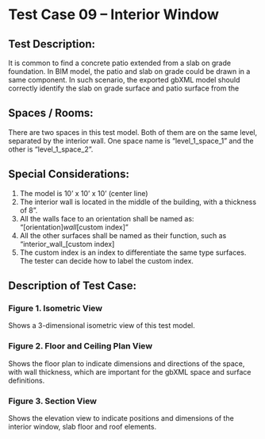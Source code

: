 # Test Case 09 – Interior Window
## Test Description:
It is common to find a concrete patio extended from a slab on grade foundation. In BIM model, the patio and slab on grade could be drawn in a same component. In such scenario, the exported gbXML model should correctly identify the slab on grade surface and patio surface from the
## Spaces / Rooms:
There are two spaces in this test model. Both of them are on the same level, separated by the interior wall. One space name is “level_1_space_1” and the other is “level_1_space_2”.
## Special Considerations:
1.	The model is 10’ x 10’ x 10’ (center line)
2.	The interior wall is located in the middle of the building, with a thickness of 8”.
3.	All the walls face to an orientation shall be named as: “[orientation]_wall_[custom index]”
4.	All the other surfaces shall be named as their function, such as “interior_wall_[custom index]
5.	The custom index is an index to differentiate the same type surfaces. The tester can decide how to label the custom index.


## Description of Test Case:
### Figure 1. Isometric View
Shows a 3-dimensional isometric view of this test model.
### Figure 2. Floor and Ceiling Plan View
Shows the floor plan to indicate dimensions and directions of the space, with wall thickness, which are important for the gbXML space and surface definitions.  

### Figure 3. Section View
Shows the elevation view to indicate positions and dimensions of the interior window, slab floor and roof elements.

